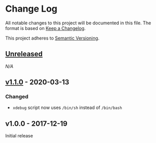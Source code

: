 # Change Log

All notable changes to this project will be documented in this file. The format is based on [Keep a Changelog](https://keepachangelog.com).

This project adheres to [Semantic Versioning](https://semver.org).

## [Unreleased](https://github.com/julienfalque/xdebug/compare/v1.1.0...HEAD)

*N/A*

## [v1.1.0](https://github.com/julienfalque/xdebug/compare/v1.0.0...v1.1.0) - 2020-03-13

### Changed

- `xdebug` script now uses `/bin/sh` instead of `/bin/bash`

## v1.0.0 - 2017-12-19

Initial release
